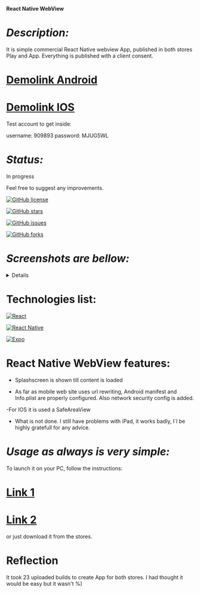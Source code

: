 **React Native WebView**

# _Description:_

It is simple commercial React Native webview App, published in both stores Play and App. Everything is published with a client consent.

# [Demolink Android](https://play.google.com/store/apps/details?id=com.haduigon.myPautinaUA) 

# [Demolink IOS](https://apps.apple.com/us/app/mypautina/id6670407952) 

Test account to get inside: 

username: 909893
password: MJUG5WL

# _Status:_

In progress

Feel free to suggest any improvements.

[![GitHub license](https://img.shields.io/github/license/haduigon/react-fb-chat-landing)](https://github.com/haduigon/react-fb-chat-landing/blob/master/LICENSE)

[![GitHub stars](https://img.shields.io/github/stars/haduigon/react-fb-chat-landing)](https://github.com/haduigon/react-fb-chat-landing/stargazers)

[![GitHub issues](https://img.shields.io/github/issues/haduigon/react-fb-chat-landing)](https://github.com/haduigon/react-fb-chat-landing/issues)

[![GitHub forks](https://img.shields.io/github/forks/haduigon/react-fb-chat-landing)](https://github.com/haduigon/react-fb-chat-landing/network)

# _Screenshots are bellow:_

<details>
<img width="1792" alt="Screenshot_FB_CHAT4" src="https://github.com/haduigon/react-fb-chat-landiing/assets/20277989/cdcfb9c0-db01-4ff2-a630-8dad0c8589e5">
<img width="1792" alt="Screenshot_FB_CHAT3" src="https://github.com/haduigon/react-fb-chat-landiing/assets/20277989/7df7f200-bf55-40fd-aaf6-6a5d05c9ae65">

  <img width="1792" alt="Screenshot_React_Native" src="https://github.com/user-attachments/assets/6cf64ea7-17bf-4a50-a43c-8844e65dfb6e">

  
  
  <img width="1792" alt="Screenshot_![Frame 1149 (1)](https://github.com/user-attachments/assets/f2a61311-7264-4e05-b8dc-c48f78084f47)
FB_CHAT" src="https://github.com/haduigon/react-fb-chat-landiing/assets/20277989/7fffaf04-17b9-45a1-bb96-3dad326bb8aa">
</details>

# Technologies list:

[![React](https://img.shields.io/badge/React-18.2.0-green)](https://react.dev/)

[![React Native](https://img.shields.io/badge/React%20Native-0.74.5-purple)](https://reactnative.dev/)

[![Expo](https://img.shields.io/badge/Expo-51.0.31-blue)](https://expo.dev/)


# React Native WebView features:

- Splashscreen is shown till content is loaded

- As far as mobile web site uses url rewriting, Android manifest and Info.plist are properly configured. Also network security config is added.

-For IOS it is used a SafeAreaView

- What is not done. I still have problems with iPad, it works badly, I`l be highly gratefull for any advice.

# _Usage as always is very simple:_

To launch it on your PC, follow the instructions:

# [Link 1](https://reactnative.dev/docs/environment-setup) 

# [Link 2](https://reactnative.dev/docs/running-on-device)

or just download it from the stores.

# Reflection

It took 23 uploaded builds to create App for both stores. I had thought it would be easy but it wasn't %)  
